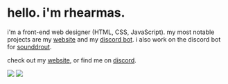 # hello. i'm rhearmas.

i'm a front-end web designer (HTML, CSS, JavaScript). my most notable projects are my [website](https://rhearm.as) and my [discord bot](https://github.com/rhearmas/cardboardbox). i also work on the discord bot for [sounddrout](https://www.youtube.com/c/SoundDrout).

check out my [website](https://rhearm.as), or find me on [discord](https://discord.com/users/212957230251769858).

![](https://github-readme-stats.vercel.app/api?username=rhearmas&theme=nord&count_private=true&show_icons=true&hide_border=true)
![](http://github-readme-streak-stats.herokuapp.com?user=rhearmas&theme=nord&hide_border=true&date_format=M%20j%5B%2C%20Y%5D&fire=D08770&ring=EBCB8B&stroke=DD272700&currStreakNum=8FBCBB&sideNums=8FBCBB&dates=4C566A&currStreakLabel=81A1C1)
